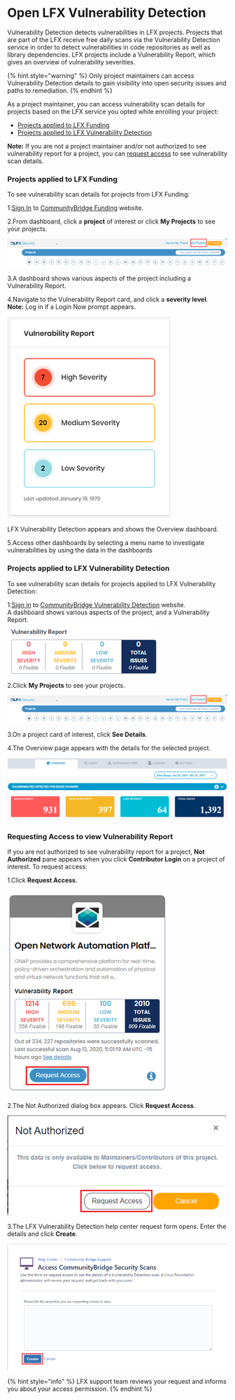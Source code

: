 # Open LFX Vulnerability Detection

Vulnerability Detection detects vulnerabilities in LFX projects. Projects that are part of the LFX receive free daily scans via the Vulnerability Detection service in order to detect vulnerabilities in code repositories as well as library dependencies. LFX projects include a Vulnerability Report, which gives an overview of vulnerability severities. 

{% hint style="warning" %}
Only project maintainers can access Vulnerability Detection details to gain visibility into open security issues and paths to remediation.
{% endhint %}

As a project maintainer, you can access vulnerability scan details for projects based on the LFX service you opted while enrolling your project:

* [Projects applied to LFX Funding](open-communitybridge-vulnerability-detection.md#projects-applied-to-lfx-funding)
* [Projects applied to LFX Vulnerability Detection](open-communitybridge-vulnerability-detection.md#projects-applied-to-lfx-vulnerability-detection)

**Note:** If you are not a project maintainer and/or not authorized to see vulnerability report for a project, you can [request access](open-communitybridge-vulnerability-detection.md#requesting-access-to-view-vulnerability-report) to see vulnerability scan details.

### Projects applied to LFX Funding

To see vulnerability scan details for projects from LFX Funding:

1.[Sign In](../../sso/sign-in/) to [CommunityBridge Funding](https://funding.communitybridge.org/) website.

2.From dashboard, click a **project** of interest or click **My Projects** to see your projects.

![My Projects](../../.gitbook/assets/my_proj%20%281%29.png)

3.A dashboard shows various aspects of the project including a Vulnerability Report.

4.Navigate to the Vulnerability Report card, and click a **severity level**.  
**Note:** Log in if a Login Now prompt appears.  
  
 ![](../../.gitbook/assets/funding-vulnerability-report.png)   
  
LFX Vulnerability Detection appears and shows the Overview dashboard. 

5.Access other dashboards by selecting a menu name to investigate vulnerabilities by using the data in the dashboards

### Projects applied to LFX Vulnerability Detection

To see vulnerability scan details for projects applied to LFX Vulnerability Detection:

1.[Sign in](../../sso/sign-in/) to  [CommunityBridge Vulnerability Detection](https://security.communitybridge.org/#/) website.  
A dashboard shows various aspects of the project, and a Vulnerability Report.  
![](../../.gitbook/assets/7419012.png)

2.Click **My Projects** to see your projects.

![My Projects](../../.gitbook/assets/my_proj.png)

3.On a project card of interest, click **See Details**.

  
4.The Overview page appears with the details for the selected project. 

![](../../.gitbook/assets/vulnerabilites.png)

### Requesting Access to view Vulnerability Report

If you are not authorized to see vulnerability report for a project, **Not Authorized** pane appears when you click **Contributor Login** on a project of interest. To request access:

1.Click **Request Access**.

![](../../.gitbook/assets/request_access.png)

2.The Not Authorized dialog box appears. Click **Request Access**. 

![](../../.gitbook/assets/request_access_dialog.png)

3.The LFX Vulnerability Detection help center request form opens. Enter the details and click **Create**.

![](../../.gitbook/assets/access.png)

{% hint style="info" %}
LFX support team reviews your request and informs you about your access permission.
{% endhint %}

  




